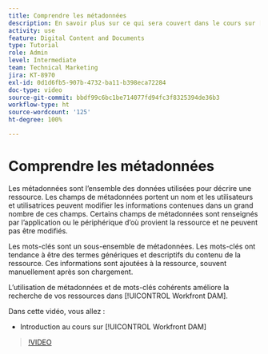 ```yaml
---
title: Comprendre les métadonnées
description: En savoir plus sur ce qui sera couvert dans le cours sur [!UICONTROL Workfront DAM] intitulé Administrateur ou administratrice, métadonnées et mots-clés, partie 2.
activity: use
feature: Digital Content and Documents
type: Tutorial
role: Admin
level: Intermediate
team: Technical Marketing
jira: KT-8970
exl-id: 0d1d6fb5-907b-4732-ba11-b398eca72284
doc-type: video
source-git-commit: bbdf99c6bc1be714077fd94fc3f8325394de36b3
workflow-type: ht
source-wordcount: '125'
ht-degree: 100%

---
```


# Comprendre les métadonnées

Les métadonnées sont l’ensemble des données utilisées pour décrire une ressource. Les champs de métadonnées portent un nom et les utilisateurs et utilisatrices peuvent modifier les informations contenues dans un grand nombre de ces champs. Certains champs de métadonnées sont renseignés par l’application ou le périphérique d’où provient la ressource et ne peuvent pas être modifiés.

Les mots-clés sont un sous-ensemble de métadonnées. Les mots-clés ont tendance à être des termes génériques et descriptifs du contenu de la ressource. Ces informations sont ajoutées à la ressource, souvent manuellement après son chargement.

L’utilisation de métadonnées et de mots-clés cohérents améliore la recherche de vos ressources dans [!UICONTROL Workfront DAM].

Dans cette vidéo, vous allez :

* Introduction au cours sur [!UICONTROL Workfront DAM]

>[!VIDEO](https://video.tv.adobe.com/v/335233/?quality=12&learn=on&enablevpops=1)
